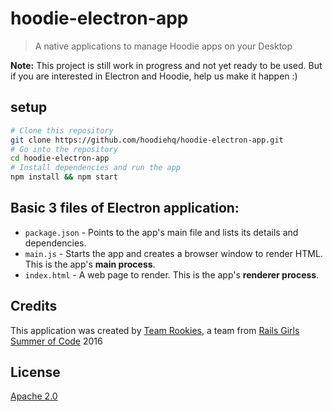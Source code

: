 # hoodie-electron-app

> A native applications to manage Hoodie apps on your Desktop

**Note:** This project is still work in progress and not yet ready to be used.
But if you are interested in Electron and Hoodie, help us make it happen :)


## setup

```bash
# Clone this repository
git clone https://github.com/hoodiehq/hoodie-electron-app.git
# Go into the repository
cd hoodie-electron-app
# Install dependencies and run the app
npm install && npm start
```

## Basic 3 files of Electron application:

- `package.json` - Points to the app's main file and lists its details and dependencies.
- `main.js` - Starts the app and creates a browser window to render HTML. This is the app's **main process**.
- `index.html` - A web page to render. This is the app's **renderer process**.


## Credits

This application was created by [Team Rookies](https://twitter.com/hoodierookies),
a team from [Rails Girls Summer of Code](http://railsgirlssummerofcode.org/) 2016


## License

[Apache 2.0](LICENSE)

